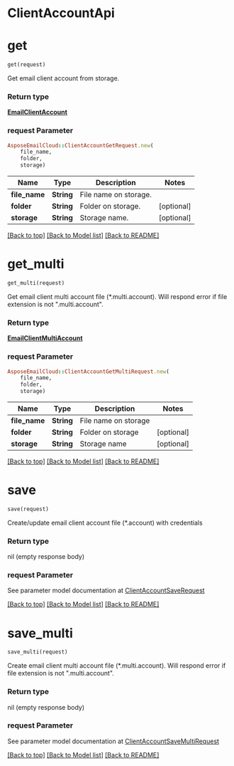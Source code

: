 # ClientAccountApi

            
<a name="get"></a>
# get

```ruby
get(request)
```

Get email client account from storage.             

### Return type

[**EmailClientAccount**](EmailClientAccount.md)

### request Parameter
```ruby
AsposeEmailCloud::ClientAccountGetRequest.new(
    file_name,
    folder,
    storage)
```

Name | Type | Description  | Notes
------------- | ------------- | ------------- | -------------
 **file_name** | **String** | File name on storage. | 
 **folder** | **String** | Folder on storage. | [optional] 
 **storage** | **String** | Storage name. | [optional] 

[[Back to top]](#) [[Back to Model list]](Models.md) [[Back to README]](README.md)
            
<a name="get_multi"></a>
# get_multi

```ruby
get_multi(request)
```

Get email client multi account file (*.multi.account). Will respond error if file extension is not \".multi.account\".             

### Return type

[**EmailClientMultiAccount**](EmailClientMultiAccount.md)

### request Parameter
```ruby
AsposeEmailCloud::ClientAccountGetMultiRequest.new(
    file_name,
    folder,
    storage)
```

Name | Type | Description  | Notes
------------- | ------------- | ------------- | -------------
 **file_name** | **String** | File name on storage | 
 **folder** | **String** | Folder on storage | [optional] 
 **storage** | **String** | Storage name | [optional] 

[[Back to top]](#) [[Back to Model list]](Models.md) [[Back to README]](README.md)
            
<a name="save"></a>
# save

```ruby
save(request)
```

Create/update email client account file (*.account) with credentials             

### Return type

nil (empty response body)

### request Parameter

See parameter model documentation at [ClientAccountSaveRequest](ClientAccountSaveRequest.md)

[[Back to top]](#) [[Back to Model list]](Models.md) [[Back to README]](README.md)
            
<a name="save_multi"></a>
# save_multi

```ruby
save_multi(request)
```

Create email client multi account file (*.multi.account). Will respond error if file extension is not \".multi.account\".             

### Return type

nil (empty response body)

### request Parameter

See parameter model documentation at [ClientAccountSaveMultiRequest](ClientAccountSaveMultiRequest.md)

[[Back to top]](#) [[Back to Model list]](Models.md) [[Back to README]](README.md)

